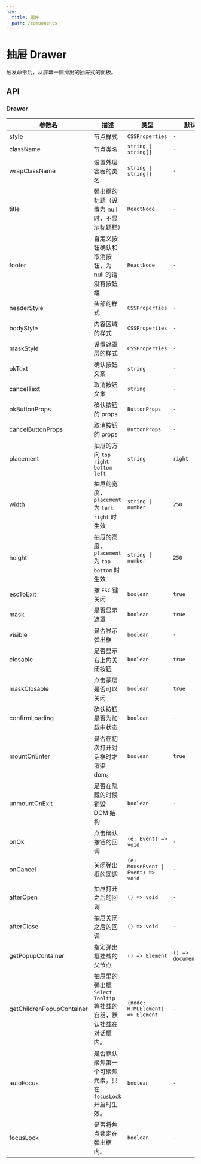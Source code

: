 ```yaml
---
nav:
  title: 组件
  path: /components
---
```


# 抽屉 Drawer

触发命令后，从屏幕一侧滑出的抽屉式的面板。

## API
### Drawer

|参数名|描述|类型|默认值|版本|
|---|---|---|---|---|
|style|节点样式|`CSSProperties`|`-`|-|
|className|节点类名|`string \| string[]`|`-`|-|
|wrapClassName|设置外层容器的类名|`string \| string[]`|`-`|-|
|title|弹出框的标题（设置为 null 时，不显示标题栏）|`ReactNode`|`-`|-|
|footer|自定义按钮确认和取消按钮，为 null 的话没有按钮组|`ReactNode`|`-`|-|
|headerStyle|头部的样式|`CSSProperties`|`-`|2.9.0|
|bodyStyle|内容区域的样式|`CSSProperties`|`-`|2.9.0|
|maskStyle|设置遮罩层的样式|`CSSProperties`|`-`|-|
|okText|确认按钮文案|`string`|`-`|-|
|cancelText|取消按钮文案|`string`|`-`|-|
|okButtonProps|确认按钮的 props|`ButtonProps`|`-`|2.26.0|
|cancelButtonProps|取消按钮的 props|`ButtonProps`|`-`|2.26.0|
|placement|抽屉的方向 `top` `right` `bottom` `left`|`string`|`right`|-|
|width|抽屉的宽度，`placement`为 `left` `right` 时生效|`string \| number`|`250`|-|
|height|抽屉的高度，`placement`为 `top` `bottom` 时生效|`string \| number`|`250`|-|
|escToExit|按 `ESC` 键关闭|`boolean`|`true`|2.10.0|
|mask|是否显示遮罩|`boolean`|`true`|-|
|visible|是否显示弹出框|`boolean`|`-`|-|
|closable|是否显示右上角关闭按钮|`boolean`|`true`|-|
|maskClosable|点击蒙层是否可以关闭|`boolean`|`true`|-|
|confirmLoading|确认按钮是否为加载中状态|`boolean`|`-`|-|
|mountOnEnter|是否在初次打开对话框时才渲染 dom。|`boolean`|`true`|-|
|unmountOnExit|是否在隐藏的时候销毁 DOM 结构|`boolean`|`-`|-|
|onOk|点击确认按钮的回调|`(e: Event) => void`|`-`|-|
|onCancel|关闭弹出框的回调|`(e: MouseEvent \| Event) => void`|`-`|-|
|afterOpen|抽屉打开之后的回调|`() => void`|`-`|-|
|afterClose|抽屉关闭之后的回调|`() => void`|`-`|-|
|getPopupContainer|指定弹出框挂载的父节点|`() => Element`|`() => document.body`|-|
|getChildrenPopupContainer|抽屉里的弹出框 `Select` `Tooltip` 等挂载的容器，默认挂载在对话框内。|`(node: HTMLElement) => Element`|`-`|-|
|autoFocus|是否默认聚焦第一个可聚焦元素，只在 `focusLock` 开启时生效。|`boolean`|`-`|2.13.0|
|focusLock|是否将焦点锁定在弹出框内。|`boolean`|`-`|2.13.0|
